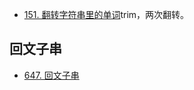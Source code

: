 * [151. 翻转字符串里的单词](https://leetcode-cn.com/problems/reverse-words-in-a-string/)trim，两次翻转。

## 回文子串

* [647. 回文子串](https://leetcode-cn.com/problems/palindromic-substrings/)